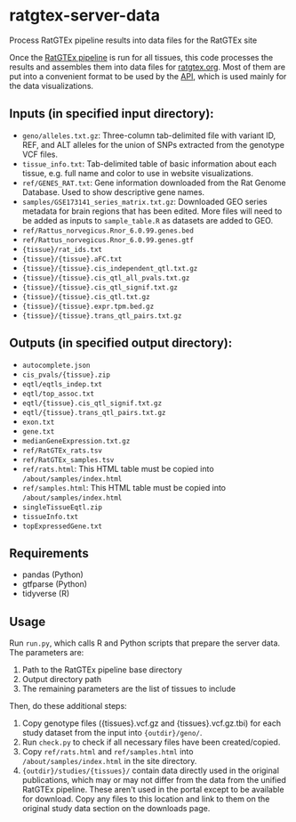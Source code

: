 # ratgtex-server-data
Process RatGTEx pipeline results into data files for the RatGTEx site

Once the [RatGTEx pipeline](https://github.com/daniel-munro/ratgtex-pipeline) is run for all tissues, this code processes the results and assembles them into data files for [ratgtex.org](https://ratgtex.org). Most of them are put into a convenient format to be used by the [API](github.com/daniel-munro/ratgtex), which is used mainly for the data visualizations.

## Inputs (in specified input directory):

- `geno/alleles.txt.gz`: Three-column tab-delimited file with variant ID, REF, and ALT alleles for the union of SNPs extracted from the genotype VCF files.
- `tissue_info.txt`: Tab-delimited table of basic information about each tissue, e.g. full name and color to use in website visualizations.
- `ref/GENES_RAT.txt`: Gene information downloaded from the Rat Genome Database. Used to show descriptive gene names.
- `samples/GSE173141_series_matrix.txt.gz`: Downloaded GEO series metadata for brain regions that has been edited. More files will need to be added as inputs to `sample_table.R` as datasets are added to GEO.
- `ref/Rattus_norvegicus.Rnor_6.0.99.genes.bed`
- `ref/Rattus_norvegicus.Rnor_6.0.99.genes.gtf`
- `{tissue}/rat_ids.txt`
- `{tissue}/{tissue}.aFC.txt`
- `{tissue}/{tissue}.cis_independent_qtl.txt.gz`
- `{tissue}/{tissue}.cis_qtl_all_pvals.txt.gz`
- `{tissue}/{tissue}.cis_qtl_signif.txt.gz`
- `{tissue}/{tissue}.cis_qtl.txt.gz`
- `{tissue}/{tissue}.expr.tpm.bed.gz`
- `{tissue}/{tissue}.trans_qtl_pairs.txt.gz`

## Outputs (in specified output directory):

- `autocomplete.json`
- `cis_pvals/{tissue}.zip`
- `eqtl/eqtls_indep.txt`
- `eqtl/top_assoc.txt`
- `eqtl/{tissue}.cis_qtl_signif.txt.gz`
- `eqtl/{tissue}.trans_qtl_pairs.txt.gz`
- `exon.txt`
- `gene.txt`
- `medianGeneExpression.txt.gz`
- `ref/RatGTEx_rats.tsv`
- `ref/RatGTEx_samples.tsv`
- `ref/rats.html`: This HTML table must be copied into `/about/samples/index.html`
- `ref/samples.html`: This HTML table must be copied into `/about/samples/index.html`
- `singleTissueEqtl.zip`
- `tissueInfo.txt`
- `topExpressedGene.txt`

## Requirements

- pandas (Python)
- gtfparse (Python)
- tidyverse (R)

## Usage

Run `run.py`, which calls R and Python scripts that prepare the server data. The parameters are:

1. Path to the RatGTEx pipeline base directory
2. Output directory path
3. The remaining parameters are the list of tissues to include

Then, do these additional steps:

1. Copy genotype files ({tissues}.vcf.gz and {tissues}.vcf.gz.tbi) for each study dataset from the input into `{outdir}/geno/`.
2. Run `check.py` to check if all necessary files have been created/copied.
3. Copy `ref/rats.html` and `ref/samples.html` into `/about/samples/index.html` in the site directory.
4. `{outdir}/studies/{tissues}/` contain data directly used in the original publications, which may or may not differ from the data from the unified RatGTEx pipeline. These aren't used in the portal except to be available for download. Copy any files to this location and link to them on the original study data section on the downloads page.
